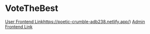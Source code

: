 # VoteTheBest
[User Frontend Link](https://poetic-crumble-adb238.netlify.app/)https://poetic-crumble-adb238.netlify.app/)
[Admin Frontend Link](https://main--peppy-sherbet-a0460b.netlify.app/)
